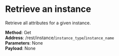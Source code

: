 # Retrieve an instance
Retrieve all attributes for a given instance.

 **Method**: Get<br/>
 **Address**: /rest/instance/`instance_type`/`instance_name`<br/>
 **Parameters**: None<br/>
 **Payload**: None<br/>